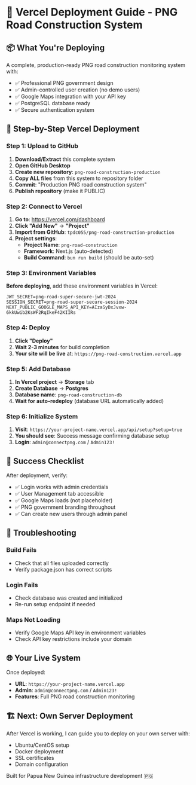 # 🚀 Vercel Deployment Guide - PNG Road Construction System

## 📦 What You're Deploying

A complete, production-ready PNG road construction monitoring system with:
- ✅ Professional PNG government design
- ✅ Admin-controlled user creation (no demo users)
- ✅ Google Maps integration with your API key
- ✅ PostgreSQL database ready
- ✅ Secure authentication system

## 🎯 Step-by-Step Vercel Deployment

### Step 1: Upload to GitHub

1. **Download/Extract** this complete system
2. **Open GitHub Desktop**
3. **Create new repository**: `png-road-construction-production`
4. **Copy ALL files** from this system to repository folder
5. **Commit**: "Production PNG road construction system"
6. **Publish repository** (make it PUBLIC)

### Step 2: Connect to Vercel

1. **Go to**: https://vercel.com/dashboard
2. **Click "Add New"** → **"Project"**
3. **Import from GitHub**: `tpdc055/png-road-construction-production`
4. **Project settings**:
   - **Project Name**: `png-road-construction`
   - **Framework**: Next.js (auto-detected)
   - **Build Command**: `bun run build` (should be auto-set)

### Step 3: Environment Variables

**Before deploying**, add these environment variables in Vercel:

```
JWT_SECRET=png-road-super-secure-jwt-2024
SESSION_SECRET=png-road-super-secure-session-2024
NEXT_PUBLIC_GOOGLE_MAPS_API_KEY=AIzaSyDxJvxw-6kkUwib2KsWF2RqIkeF42KIIRs
```

### Step 4: Deploy

1. **Click "Deploy"**
2. **Wait 2-3 minutes** for build completion
3. **Your site will be live** at: `https://png-road-construction.vercel.app`

### Step 5: Add Database

1. **In Vercel project** → **Storage** tab
2. **Create Database** → **Postgres**
3. **Database name**: `png-road-construction-db`
4. **Wait for auto-redeploy** (database URL automatically added)

### Step 6: Initialize System

1. **Visit**: `https://your-project-name.vercel.app/api/setup?setup=true`
2. **You should see**: Success message confirming database setup
3. **Login**: `admin@connectpng.com` / `Admin123!`

## 🎉 Success Checklist

After deployment, verify:
- ✅ Login works with admin credentials
- ✅ User Management tab accessible
- ✅ Google Maps loads (not placeholder)
- ✅ PNG government branding throughout
- ✅ Can create new users through admin panel

## 🔧 Troubleshooting

### Build Fails
- Check that all files uploaded correctly
- Verify package.json has correct scripts

### Login Fails
- Check database was created and initialized
- Re-run setup endpoint if needed

### Maps Not Loading
- Verify Google Maps API key in environment variables
- Check API key restrictions include your domain

## 🌐 Your Live System

Once deployed:
- **URL**: `https://your-project-name.vercel.app`
- **Admin**: `admin@connectpng.com` / `Admin123!`
- **Features**: Full PNG road construction monitoring

## 🏗️ Next: Own Server Deployment

After Vercel is working, I can guide you to deploy on your own server with:
- Ubuntu/CentOS setup
- Docker deployment
- SSL certificates
- Domain configuration

Built for Papua New Guinea infrastructure development 🇵🇬
